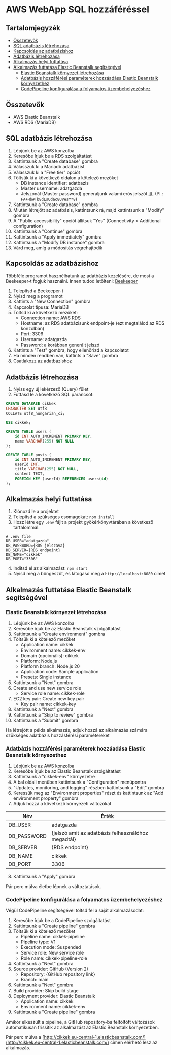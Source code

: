 # AWS WebApp SQL hozzáféréssel

## Tartalomjegyzék

- [Összetevők](#Összetevők)
- [SQL adatbázis létrehozása](#SQL-adatbázis-létrehozása)
- [Kapcsoldás az adatbázishoz](#Kapcsoldás-az-adatbázishoz)
- [Adatbázis létrehozása](#Adatbázis-létrehozása)
- [Alkalmazás helyi futtatása](#Alkalmazás-helyi-futtatása)
- [Alkalmazás futtatása Elastic Beanstalk segítségével](#Alkalmazás-futtatása-Elastic-Beanstalk-segítségével)
  - [Elastic Beanstalk környezet létrehozása](#Elastic-Beanstalk-környezet-létrehozása)
  - [Adatbázis hozzáférési paraméterek hozzáadása Elastic Beanstalk környezethez](#Adatbázis-hozzáférési-paraméterek-hozzáadása-Elastic-Beanstalk-környezethez)
  - [CodePipeline konfigurálása a folyamatos üzembehelyezéshez](#CodePipeline-konfigurálása-a-folyamatos-üzembehelyezéshez)
  

## Összetevők

- AWS Elastic Beanstalk
- AWS RDS (MariaDB)

## SQL adatbázis létrehozása

1. Lépjünk be az AWS konzolba
2. Keresőbe írjuk be a RDS szolgáltatást
3. Kattintsunk a "Create database" gombra
4. Válasszuk ki a Mariadb adatbázist
5. Válasszuk ki a "Free tier" opciót
6. Töltsük ki a következő oldalon a kötelező mezőket
   - DB instance identifier: adatbazis
   - Master username: adatgazda
   - Jelszónál (Master password) generáljunk valami erős jelszót [itt](https://delinea.com/resources/password-generator-it-tool). (Pl.: `FA+Hb#Tb8dLsUdac8UVesY*8`)
7. Kattintsunk a "Create database" gombra
8. Miután létrejött az adatbázis, kattintsunk rá, majd kattintsunk a "Modify" gombra
9. A "Public accessibility" opciót állítsuk "Yes" (Connectivity > Additional configuration)
10. Kattintsunk a "Continue" gombra
11. Kattintsunk a "Apply immediately" gombra
12. Kattintsunk a "Modify DB instance" gombra
13. Várd meg, amíg a módosítás végrehajtódik

## Kapcsoldás az adatbázishoz

Többféle programot hasznélhatunk az adatbázis kezelésére, de most a Beekeeper-t fogjuk használni. Innen tudod letölteni: [Beekeeper](https://www.beekeeperstudio.io/)

1. Telepítsd a Beekeeper-t
2. Nyisd meg a programot
3. Kattints a "New Connection" gombra
4. Kapcsolat típusa: MariaDB
5. Töltsd ki a következő mezőket:
   - Connection name: AWS RDS
   - Hostname: az RDS adatbázisunk endpoint-je (ezt megtalálod az RDS konzolban)
   - Port: 3306
   - Username: adatgazda
   - Password: a korábban generált jelszó
6. Kattints a "Test" gombra, hogy ellenőrizd a kapcsolatot
7. Ha minden rendben van, kattints a "Save" gombra
8. Csatlakozz az adatbázishoz

## Adatbázis létrehozása

1. Nyiss egy új lekérzező (Query) fület
2. Futtasd le a következő SQL parancsot:

```sql
CREATE DATABASE cikkek
CHARACTER SET utf8
COLLATE utf8_hungarian_ci;

USE cikkek;

CREATE TABLE users (
    id INT AUTO_INCREMENT PRIMARY KEY,
    name VARCHAR(255) NOT NULL
);

CREATE TABLE posts (
    id INT AUTO_INCREMENT PRIMARY KEY,
    userId INT,
    title VARCHAR(255) NOT NULL,
    content TEXT,
    FOREIGN KEY (userId) REFERENCES users(id)
);
```

## Alkalmazás helyi futtatása

1. Klónozd le a projektet
2. Telepítsd a szükséges csomagokat: `npm install`
3. Hozz létre egy `.env` fájlt a projekt gyökérkönyvtárában a következő tartalommal:

```
# .env file
DB_USER="adatgazda"
DB_PASSWORD={RDS jelszava}
DB_SERVER={RDS endpoint}
DB_NAME="cikkek"
DB_PORT="3306"
```

4. Indítsd el az alkalmazást: `npm start`
5. Nyisd meg a böngészőt, és látogasd meg a `http://localhost:8080` címet

## Alkalmazás futtatása Elastic Beanstalk segítségével

### Elastic Beanstalk környezet létrehozása

1. Lépjünk be az AWS konzolba
2. Keresőbe írjuk be az Elastic Beanstalk szolgáltatást
3. Kattintsunk a "Create environment" gombra
4. Töltsük ki a kötelező mezőket
   - Application name: cikkek
   - Environment name: cikkek-env
   - Domain (opcionális): cikkek
   - Platform: Node.js
   - Platform branch: Node.js 20
   - Application code: Sample application
   - Presets: Single instance
5. Kattintsunk a "Next" gombra
6. Create and use new service role
   - Service role name: cikkek-role
7. EC2 key pair: Create new key pair
   - Key pair name: cikkek-key
8. Kattintsunk a "Next" gombra
9. Kattintsunk a "Skip to review" gombra
10. Kattintsunk a "Submit" gombra

Ha létrejött a példa alkalmazás, adjuk hozzá az alkalmazás számára szükséges adatbázis hozzásférési paramétereket

### Adatbázis hozzáférési paraméterek hozzáadása Elastic Beanstalk környezethez

1. Lépjünk be az AWS konzolba
2. Keresőbe írjuk be az Elastic Beanstalk szolgáltatást
3. Kattintsunk a "cikkek-env" környezetre
4. A bal oldali menüben kattintsunk a "Configuration" menüpontra
5. "Updates, monitoring, and logging" részben kattintsunk a "Edit" gombra
6. Keressük meg az "Environment properties" részt és kattintsunk az "Add environment property" gombra
7. Adjuk hozzá a következő környezeti változókat

| Név         | Érték                                              |
| ----------- | -------------------------------------------------- |
| DB_USER     | adatgazda                                          |
| DB_PASSWORD | {jelszó amit az adatbázis felhasználóhoz megadtál} |
| DB_SERVER   | {RDS endpoint}                                     |
| DB_NAME     | cikkek                                             |
| DB_PORT     | 3306                                               |

8. Kattintsunk a "Apply" gombra

Pár perc múlva életbe lépnek a változtatások.

### CodePipeline konfigurálása a folyamatos üzembehelyezéshez

Végül CodePipeline segítségével töltsd fel a saját alkalmazásodat:

1. Keresőbe írjuk be a CodePipeline szolgáltatást
2. Kattintsunk a "Create pipeline" gombra
3. Töltsük ki a kötelező mezőket
   - Pipeline name: cikkek-pipeline
   - Pipeline type: V1
   - Execution mode: Suspended
   - Service role: New service role
   - Role name: cikkek-pipeline-role
4. Kattintsunk a "Next" gombra
5. Source provider: GitHub (Version 2)
   - Repository: {GitHub repository link}
   - Branch: main
6. Kattintsunk a "Next" gombra
7. Build provider: Skip build stage
8. Deployment provider: Elastic Beanstalk
   - Application name: cikkek
   - Environment name: cikkek-env
9. Kattintsunk a "Create pipeline" gombra

Amikor elkészült a pipeline, a GitHub repository-ba feltöltött változások automatikusan frissítik az alkalmazást az Elastic Beanstalk környezetben.

Pár perc múlva a [http://cikkek.eu-central-1.elasticbeanstalk.com/](http://cikkek.eu-central-1.elasticbeanstalk.com/) címen elérhető lesz az alkalmazás.
